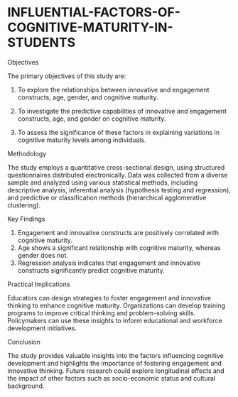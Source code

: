 # INFLUENTIAL-FACTORS-OF-COGNITIVE-MATURITY-IN-STUDENTS
Objectives

The primary objectives of this study are:

1. To explore the relationships between innovative and engagement constructs, age, gender, and cognitive maturity.

2. To investigate the predictive capabilities of innovative and engagement constructs, age, and gender on cognitive maturity.

3. To assess the significance of these factors in explaining variations in cognitive maturity levels among individuals.
   
Methodology

The study employs a quantitative cross-sectional design, using structured questionnaires distributed electronically. Data was collected from a diverse sample and analyzed using various statistical methods, including descriptive analysis, inferential analysis (hypothesis testing and regression), and predictive or classification methods (hierarchical agglomerative clustering).

Key Findings

1. Engagement and innovative constructs are positively correlated with cognitive maturity.
2. Age shows a significant relationship with cognitive maturity, whereas gender does not.
3. Regression analysis indicates that engagement and innovative constructs significantly predict cognitive maturity.

Practical Implications

Educators can design strategies to foster engagement and innovative thinking to enhance cognitive maturity.
Organizations can develop training programs to improve critical thinking and problem-solving skills.
Policymakers can use these insights to inform educational and workforce development initiatives.

Conclusion

The study provides valuable insights into the factors influencing cognitive development and highlights the importance of fostering engagement and innovative thinking. Future research could explore longitudinal effects and the impact of other factors such as socio-economic status and cultural background.
